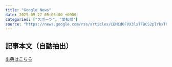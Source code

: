 ```yaml
---
title: "Google News"
date: 2025-09-27 05:05:00 +0900
categories: ["スポーツ", "愛知県"]
source: "https://news.google.com/rss/articles/CBMid0FVX3lxTFBCS2plYkxTQ2pIcVBsQ093WUNTT2dBd1hZMWlaakdmWVU0MUVYRFpVendFM09KdVRlRG9LbzBKVzYzZlRUQWlWWXhaMEJPWi1qdTdwRVVQOVVHek1GUG9jNEZKcXFzZDBXNS16NlJDM3JTbXlORXJB0gF8QVVfeXFMUEliTEZiNVpDMlBvQmlDcC12LUx2ZUpuSG53RVItaXVZUno2eU13SW9kYS00RkxmcTNyZTJHYXc4c1ZYRkl5aW4tREFKcEpsUWdWdXZ4QlFsS1R4RXpibmN0YUtGT1RyUDN4WEtjdHRxTHdfOGxwZWxjMjdreQ?oc=5"
---
```


## 記事本文（自動抽出）
<body class="y0K44d EA71Tc" id="readabilityBody"></body>

[出典はこちら](https://news.google.com/rss/articles/CBMid0FVX3lxTFBCS2plYkxTQ2pIcVBsQ093WUNTT2dBd1hZMWlaakdmWVU0MUVYRFpVendFM09KdVRlRG9LbzBKVzYzZlRUQWlWWXhaMEJPWi1qdTdwRVVQOVVHek1GUG9jNEZKcXFzZDBXNS16NlJDM3JTbXlORXJB0gF8QVVfeXFMUEliTEZiNVpDMlBvQmlDcC12LUx2ZUpuSG53RVItaXVZUno2eU13SW9kYS00RkxmcTNyZTJHYXc4c1ZYRkl5aW4tREFKcEpsUWdWdXZ4QlFsS1R4RXpibmN0YUtGT1RyUDN4WEtjdHRxTHdfOGxwZWxjMjdreQ?oc=5)
